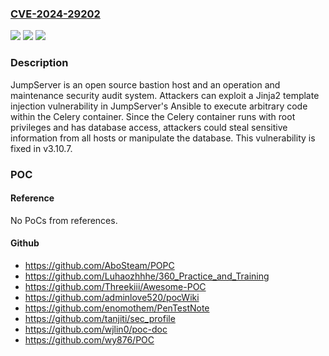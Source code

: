 ### [CVE-2024-29202](https://cve.mitre.org/cgi-bin/cvename.cgi?name=CVE-2024-29202)
![](https://img.shields.io/static/v1?label=Product&message=jumpserver&color=blue)
![](https://img.shields.io/static/v1?label=Version&message=%3D%20%3E%3D%203.0.0%2C%20%3C%3D%203.10.6%20&color=brighgreen)
![](https://img.shields.io/static/v1?label=Vulnerability&message=CWE-94%3A%20Improper%20Control%20of%20Generation%20of%20Code%20('Code%20Injection')&color=brighgreen)

### Description

JumpServer is an open source bastion host and an operation and maintenance security audit system. Attackers can exploit a Jinja2 template injection vulnerability in JumpServer's Ansible to execute arbitrary code within the Celery container. Since the Celery container runs with root privileges and has database access, attackers could steal sensitive information from all hosts or manipulate the database. This vulnerability is fixed in v3.10.7.

### POC

#### Reference
No PoCs from references.

#### Github
- https://github.com/AboSteam/POPC
- https://github.com/Luhaozhhhe/360_Practice_and_Training
- https://github.com/Threekiii/Awesome-POC
- https://github.com/adminlove520/pocWiki
- https://github.com/enomothem/PenTestNote
- https://github.com/tanjiti/sec_profile
- https://github.com/wjlin0/poc-doc
- https://github.com/wy876/POC


